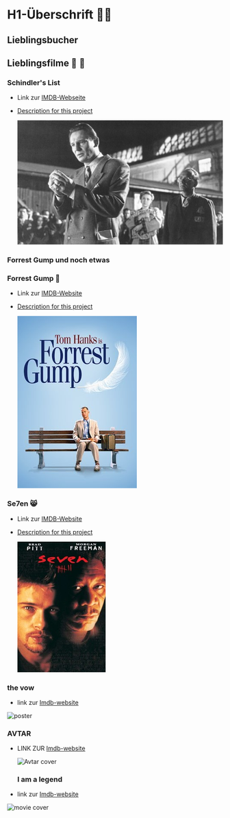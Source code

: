# H1-Überschrift :weight_lifting_woman:


## Lieblingsbucher

## Lieblingsfilme :space_invader: :ghost:

### Schindler's List
- Link zur [IMDB-Webseite](https://www.imdb.com/title/tt0108052/?ref_=adv_li_tt)


- [Description for this project](filme/SchindlersListe.md)

  ![Poster](bilder/Schindler.jpg)


### Forrest Gump und noch etwas
### Forrest Gump :japanese_goblin:
- Link zur [IMDB-Website](https://www.imdb.com/title/tt0109830/?ref_=adv_li_tt)

- [Description for this project](filme/ForrestGump.md)

  ![Poster](bilder/forrestGump.jpg)

### Se7en :smile_cat:
- Link zur [IMDB-Website](https://www.imdb.com/title/tt0114369/?ref_=adv_li_tt)

- [Description for this project](filme/Se7en.md)

  ![Poster](bilder/se7en.jpg)


 ### the vow
 - link zur [Imdb-website](https://www.imdb.com/title/tt1606389/)

 ![poster](https://upload.wikimedia.org/wikipedia/en/c/c2/The_Vow_Poster.jpg) 

 ###  AVTAR 
 - LINK ZUR  [Imdb-website](https://www.imdb.com/title/tt1630029/)

     ![Avtar cover](https://m.media-amazon.com/images/W/IMAGERENDERING_521856-T1/images/I/71xQJvywLQL._SL1200_.jpg)


    ### I am a legend 
 - link zur [Imdb-website](https://www.imdb.com/title/tt0480249/?ref_=nv_sr_srsg_0)

![ movie cover](https://m.media-amazon.com/images/W/IMAGERENDERING_521856-T1/images/I/71x5KmjN+7L._SY445_.jpg)

